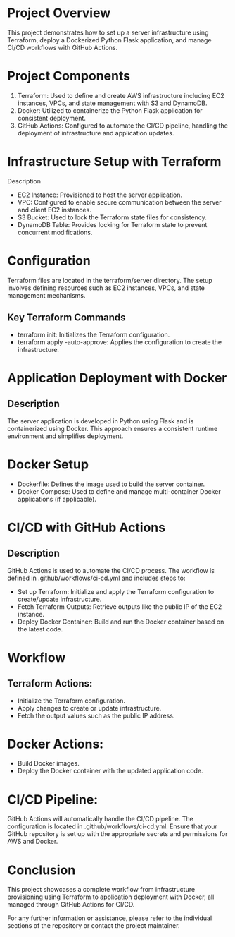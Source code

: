 # Project Overview
This project demonstrates how to set up a server infrastructure using Terraform, deploy a Dockerized Python Flask application, and manage CI/CD workflows with GitHub Actions.

# Project Components
1. Terraform: Used to define and create AWS infrastructure including EC2 instances, VPCs, and state management with S3 and DynamoDB.
2. Docker: Utilized to containerize the Python Flask application for consistent deployment.
3. GitHub Actions: Configured to automate the CI/CD pipeline, handling the deployment of infrastructure and application updates.

# Infrastructure Setup with Terraform
Description
- EC2 Instance: Provisioned to host the server application.
- VPC: Configured to enable secure communication between the server and client EC2 instances.
- S3 Bucket: Used to lock the Terraform state files for consistency.
- DynamoDB Table: Provides locking for Terraform state to prevent concurrent modifications.

# Configuration
Terraform files are located in the terraform/server directory. The setup involves defining resources such as EC2 instances, VPCs, and state management mechanisms.

## Key Terraform Commands
- terraform init: Initializes the Terraform configuration.
- terraform apply -auto-approve: Applies the configuration to create the infrastructure.

# Application Deployment with Docker
## Description
The server application is developed in Python using Flask and is containerized using Docker. This approach ensures a consistent runtime environment and simplifies deployment.

# Docker Setup
- Dockerfile: Defines the image used to build the server container.
- Docker Compose: Used to define and manage multi-container Docker applications (if applicable).

# CI/CD with GitHub Actions
## Description
GitHub Actions is used to automate the CI/CD process. The workflow is defined in .github/workflows/ci-cd.yml and includes steps to:
- Set up Terraform: Initialize and apply the Terraform configuration to create/update infrastructure.
- Fetch Terraform Outputs: Retrieve outputs like the public IP of the EC2 instance.
- Deploy Docker Container: Build and run the Docker container based on the latest code.

# Workflow
## Terraform Actions:

- Initialize the Terraform configuration.
- Apply changes to create or update infrastructure.
- Fetch the output values such as the public IP address.

# Docker Actions:
- Build Docker images.
- Deploy the Docker container with the updated application code.

# CI/CD Pipeline:

GitHub Actions will automatically handle the CI/CD pipeline. The configuration is located in .github/workflows/ci-cd.yml. Ensure that your GitHub repository is set up with the appropriate secrets and permissions for AWS and Docker.

# Conclusion
This project showcases a complete workflow from infrastructure provisioning using Terraform to application deployment with Docker, all managed through GitHub Actions for CI/CD.

For any further information or assistance, please refer to the individual sections of the repository or contact the project maintainer.
